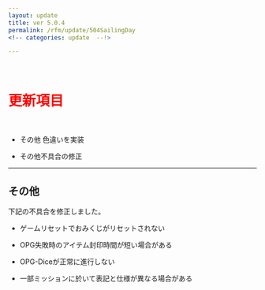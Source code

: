 ```yaml
---
layout: update
title: ver 5.0.4
permalink: /rfm/update/504SailingDay
<!-- categories: update  --!>

---
```



<br>
<h1 id="1"><font color="red">更新項目</font></h1><br>

+ <span class="blue-badge">その他</span> 色違いを実装         

+ <span class="red-badge">その他</span>不具合の修正         

----------------------------------------------------
## その他        

下記の不具合を修正しました。  

+ ゲームリセットでおみくじがリセットされない  

+ OPG失敗時のアイテム封印時間が短い場合がある  

+ OPG-Diceが正常に進行しない  

+ 一部ミッションに於いて表記と仕様が異なる場合がある  






